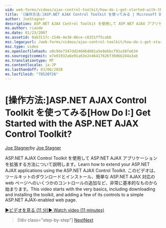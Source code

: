 ```yaml
---
uid: web-forms/videos/ajax-control-toolkit/how-do-i-get-started-with-the-aspnet-ajax-control-toolkit
title: '[操作方法:]ASP.NET AJAX Control Toolkit を使ってみる | Microsoft Docs'
author: JoeStagner
description: ASP.NET AJAX Control Toolkit を使用して ASP.NET AJAX アプリケーションを拡張する方法について説明します。 このビデオは、基本的なものから始めて、
ms.author: riande
ms.date: 01/23/2007
ms.assetid: 0ab311fc-154b-4e38-86ce-c6351ff5cabb
msc.legacyurl: /web-forms/videos/ajax-control-toolkit/how-do-i-get-started-with-the-aspnet-ajax-control-toolkit
msc.type: video
ms.openlocfilehash: a9c9de7347dd24046d081a5e9ebbcf91a10fe634
ms.sourcegitcommit: e7e91932a6e91a63e2e46417626f39d6b244a3ab
ms.translationtype: MT
ms.contentlocale: ja-JP
ms.lasthandoff: 03/06/2020
ms.locfileid: "78520726"
---
```

# <a name="how-do-i-get-started-with-the-aspnet-ajax-control-toolkit"></a><span data-ttu-id="7807c-105">[操作方法:]ASP.NET AJAX Control Toolkit を使ってみる</span><span class="sxs-lookup"><span data-stu-id="7807c-105">[How Do I:] Get Started with the ASP.NET AJAX Control Toolkit?</span></span>

<span data-ttu-id="7807c-106">[Joe Stagner](https://github.com/JoeStagner)</span><span class="sxs-lookup"><span data-stu-id="7807c-106">by [Joe Stagner](https://github.com/JoeStagner)</span></span>

<span data-ttu-id="7807c-107">ASP.NET AJAX Control Toolkit を使用して ASP.NET AJAX アプリケーションを拡張する方法について説明します。</span><span class="sxs-lookup"><span data-stu-id="7807c-107">Learn how to extend your ASP.NET AJAX applications using the ASP.NET AJAX Control Toolkit.</span></span> <span data-ttu-id="7807c-108">このビデオは、ツールキットのダウンロードとインストール、簡単な ASP.NET AJAX 対応の web ページへのいくつかのコントロールの追加など、非常に基本的なものから始まります。</span><span class="sxs-lookup"><span data-stu-id="7807c-108">This video starts with the very basics, including downloading and installing the toolkit, and adding a few of its controls to a simple ASP.NET AJAX-enabled web page.</span></span>

[<span data-ttu-id="7807c-109">&#9654;ビデオを見る (11 分)</span><span class="sxs-lookup"><span data-stu-id="7807c-109">&#9654; Watch video (11 minutes)</span></span>](https://channel9.msdn.com/Blogs/ASP-NET-Site-Videos/how-do-i-get-started-with-the-aspnet-ajax-control-toolkit)

> [!div class="step-by-step"]
> [<span data-ttu-id="7807c-110">Next</span><span class="sxs-lookup"><span data-stu-id="7807c-110">Next</span></span>](how-do-i-use-the-aspnet-ajax-cascadingdropdown-control-extender.md)
